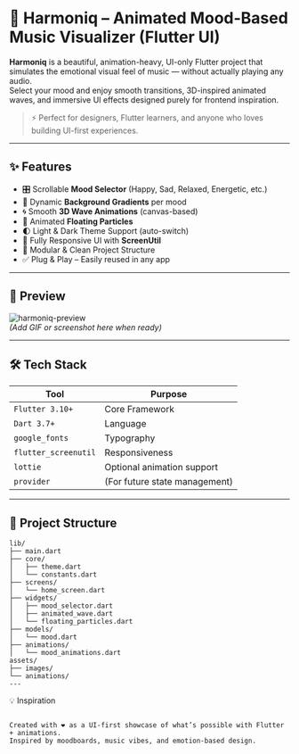 # 🎵 Harmoniq – Animated Mood-Based Music Visualizer (Flutter UI)

**Harmoniq** is a beautiful, animation-heavy, UI-only Flutter project that simulates the emotional visual feel of music — without actually playing any audio.  
Select your mood and enjoy smooth transitions, 3D-inspired animated waves, and immersive UI effects designed purely for frontend inspiration.

> ⚡ Perfect for designers, Flutter learners, and anyone who loves building UI-first experiences.

---

## ✨ Features

- 🎛️ Scrollable **Mood Selector** (Happy, Sad, Relaxed, Energetic, etc.)
- 🌈 Dynamic **Background Gradients** per mood
- 🌀 Smooth **3D Wave Animations** (canvas-based)
- 🫧 Animated **Floating Particles**
- 🌓 Light & Dark Theme Support (auto-switch)
- 📱 Fully Responsive UI with **ScreenUtil**
- 🧱 Modular & Clean Project Structure
- ✅ Plug & Play – Easily reused in any app

---

## 📸 Preview

![harmoniq-preview](assets/images/preview.gif)  
*(Add GIF or screenshot here when ready)*

---

## 🛠 Tech Stack

| Tool | Purpose |
|------|---------|
| `Flutter 3.10+` | Core Framework |
| `Dart 3.7+` | Language |
| `google_fonts` | Typography |
| `flutter_screenutil` | Responsiveness |
| `lottie` | Optional animation support |
| `provider` | (For future state management) |

---

## 📁 Project Structure

```plaintext
lib/
├── main.dart
├── core/
│   ├── theme.dart
│   └── constants.dart
├── screens/
│   └── home_screen.dart
├── widgets/
│   ├── mood_selector.dart
│   ├── animated_wave.dart
│   └── floating_particles.dart
├── models/
│   └── mood.dart
├── animations/
│   └── mood_animations.dart
assets/
├── images/
└── animations/
---
```
💡 Inspiration
```plaintext

Created with ❤️ as a UI-first showcase of what’s possible with Flutter + animations.
Inspired by moodboards, music vibes, and emotion-based design.
